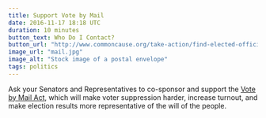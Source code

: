```yaml
---
title: Support Vote by Mail
date: 2016-11-17 18:18 UTC
duration: 10 minutes
button_text: Who Do I Contact?
button_url: "http://www.commoncause.org/take-action/find-elected-officials/"
image_url: "mail.jpg"
image_alt: "Stock image of a postal envelope"
tags: politics
---
```


Ask your Senators and Representatives to co-sponsor and support the [Vote by Mail Act](https://www.wyden.senate.gov/vote-by-mail), which will make voter suppression harder, increase turnout, and make election results more representative of the will of the people.